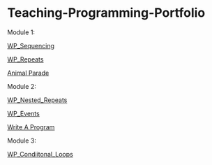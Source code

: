 ﻿# Teaching-Programming-Portfolio
Module 1:

[WP_Sequencing](https://youtu.be/qlVlfHLoKVc)

[WP_Repeats](https://youtu.be/XN9JspzazRQ)

[Animal Parade](https://youtube.com/shorts/KqzEhAHL2Cg)

Module 2:

[WP_Nested_Repeats](https://youtu.be/YTBa9DtrEP8)

[WP_Events](https://youtu.be/CI7Ttd-WAbQ)

[Write A Program](https://youtu.be/30_Q_cAbRbo)

Module 3:

[WP_Condiitonal_Loops](https://youtu.be/gdXd1cMBaRA)
